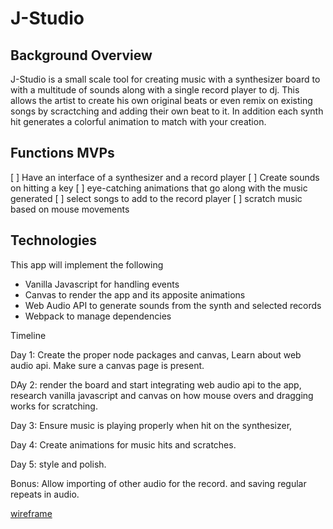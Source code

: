 # J-Studio

## Background Overview

J-Studio is a small scale tool for creating music with a synthesizer board to with a multitude of sounds along with a single
record player to dj. This allows the artist to create his own original beats or even remix on existing songs by scractching and
adding their own beat to it. In addition each synth hit generates a colorful animation to match with your creation.

## Functions MVPs

[ ] Have an interface of a synthesizer and a record player
[ ] Create sounds on hitting a key
[ ] eye-catching animations that go along with the music generated
[ ] select songs to add to the record player
[ ] scratch music based on mouse movements

## Technologies

This app will implement the following
* Vanilla Javascript for handling events
* Canvas to render the app and its apposite animations
* Web Audio API to generate sounds from the synth and selected records
* Webpack to manage dependencies

Timeline

Day 1: Create the proper node packages and canvas, Learn about web audio api. Make sure a canvas page is present.

DAy 2: render the board and start integrating web audio api to the app, research vanilla javascript and canvas on how mouse
overs and dragging works for scratching.

Day 3: Ensure music is playing properly when hit on the synthesizer,

Day 4: Create animations for music hits and scratches.

Day 5: style and polish.

Bonus:
Allow importing of other audio for the record. and saving regular repeats in audio.

[wireframe](https://raw.githubusercontent.com/VietnameseCoffee/js-project/master/photos/wireframe.png)
